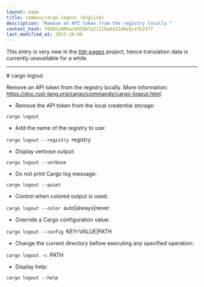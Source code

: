 ```yaml
---
layout: page
title: common/cargo-logout (English)
description: "Remove an API token from the registry locally."
content_hash: f0d65a006ac895887a2211ba6e1148e5cafb2477
last_modified_at: 2023-10-08
---
```


This entry is very new in the [tldr-pages](https://github.com/tldr-pages/tldr) project, hence translation data is currently unavailable for a while.

<hr># cargo logout

Remove an API token from the registry locally.
More information: <https://doc.rust-lang.org/cargo/commands/cargo-logout.html>.

- Remove the API token from the local credential storage:

`cargo logout`

- Add the name of the registry to use:

`cargo logout --registry `<span class="tldr-var badge badge-pill bg-dark-lm bg-white-dm text-white-lm text-dark-dm font-weight-bold">registry</span>

- Display verbose output:

`cargo logout --verbose`

- Do not print Cargo log message:

`cargo logout --quiet`

- Control when colored output is used:

`cargo logout --color `<span class="tldr-var badge badge-pill bg-dark-lm bg-white-dm text-white-lm text-dark-dm font-weight-bold">auto|always|never</span>

- Override a Cargo configuration value:

`cargo logout --config `<span class="tldr-var badge badge-pill bg-dark-lm bg-white-dm text-white-lm text-dark-dm font-weight-bold">KEY=VALUE|PATH</span>

- Change the current directory before executing any specified operation:

`cargo logout -c `<span class="tldr-var badge badge-pill bg-dark-lm bg-white-dm text-white-lm text-dark-dm font-weight-bold">PATH</span>

- Display help:

`cargo logout --help`
